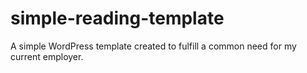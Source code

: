 # simple-reading-template
A simple WordPress template created to fulfill a common need for my current employer.
